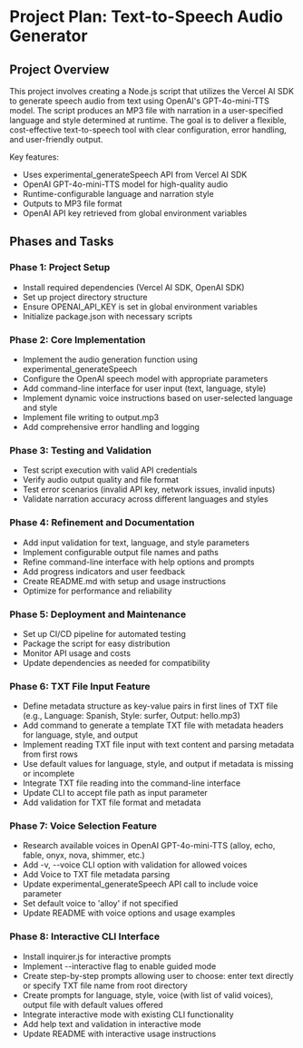 # Project Plan: Text-to-Speech Audio Generator

## Project Overview

This project involves creating a Node.js script that utilizes the Vercel AI SDK to generate speech audio from text using OpenAI's GPT-4o-mini-TTS model. The script produces an MP3 file with narration in a user-specified language and style determined at runtime. The goal is to deliver a flexible, cost-effective text-to-speech tool with clear configuration, error handling, and user-friendly output.

Key features:
- Uses experimental_generateSpeech API from Vercel AI SDK
- OpenAI GPT-4o-mini-TTS model for high-quality audio
- Runtime-configurable language and narration style
- Outputs to MP3 file format
- OpenAI API key retrieved from global environment variables

## Phases and Tasks

### Phase 1: Project Setup
- Install required dependencies (Vercel AI SDK, OpenAI SDK)
- Set up project directory structure
- Ensure OPENAI_API_KEY is set in global environment variables
- Initialize package.json with necessary scripts

### Phase 2: Core Implementation
- Implement the audio generation function using experimental_generateSpeech
- Configure the OpenAI speech model with appropriate parameters
- Add command-line interface for user input (text, language, style)
- Implement dynamic voice instructions based on user-selected language and style
- Implement file writing to output.mp3
- Add comprehensive error handling and logging

### Phase 3: Testing and Validation
- Test script execution with valid API credentials
- Verify audio output quality and file format
- Test error scenarios (invalid API key, network issues, invalid inputs)
- Validate narration accuracy across different languages and styles

### Phase 4: Refinement and Documentation
- Add input validation for text, language, and style parameters
- Implement configurable output file names and paths
- Refine command-line interface with help options and prompts
- Add progress indicators and user feedback
- Create README.md with setup and usage instructions
- Optimize for performance and reliability

### Phase 5: Deployment and Maintenance
- Set up CI/CD pipeline for automated testing
- Package the script for easy distribution
- Monitor API usage and costs
- Update dependencies as needed for compatibility

### Phase 6: TXT File Input Feature
- Define metadata structure as key-value pairs in first lines of TXT file (e.g., Language: Spanish, Style: surfer, Output: hello.mp3)
- Add command to generate a template TXT file with metadata headers for language, style, and output
- Implement reading TXT file input with text content and parsing metadata from first rows
- Use default values for language, style, and output if metadata is missing or incomplete
- Integrate TXT file reading into the command-line interface
- Update CLI to accept file path as input parameter
- Add validation for TXT file format and metadata

### Phase 7: Voice Selection Feature
- Research available voices in OpenAI GPT-4o-mini-TTS (alloy, echo, fable, onyx, nova, shimmer, etc.)
- Add -v, --voice CLI option with validation for allowed voices
- Add Voice to TXT file metadata parsing
- Update experimental_generateSpeech API call to include voice parameter
- Set default voice to 'alloy' if not specified
- Update README with voice options and usage examples

### Phase 8: Interactive CLI Interface
- Install inquirer.js for interactive prompts
- Implement --interactive flag to enable guided mode
- Create step-by-step prompts allowing user to choose: enter text directly or specify TXT file name from root directory
- Create prompts for language, style, voice (with list of valid voices), output file with default values offered
- Integrate interactive mode with existing CLI functionality
- Add help text and validation in interactive mode
- Update README with interactive usage instructions
